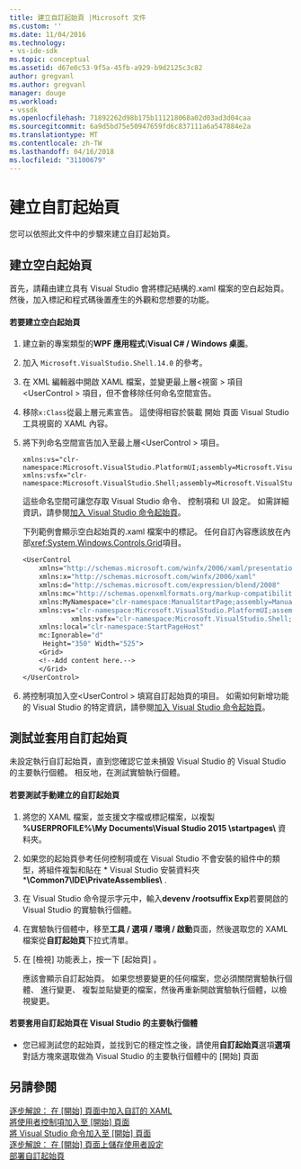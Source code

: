 ```yaml
---
title: 建立自訂起始頁 |Microsoft 文件
ms.custom: ''
ms.date: 11/04/2016
ms.technology:
- vs-ide-sdk
ms.topic: conceptual
ms.assetid: d67e0c53-9f5a-45fb-a929-b9d2125c3c82
author: gregvanl
ms.author: gregvanl
manager: douge
ms.workload:
- vssdk
ms.openlocfilehash: 71892262d98b175b111218068a02d03ad3d04caa
ms.sourcegitcommit: 6a9d5bd75e50947659fd6c837111a6a547884e2a
ms.translationtype: MT
ms.contentlocale: zh-TW
ms.lasthandoff: 04/16/2018
ms.locfileid: "31100679"
---
```

# <a name="creating-a-custom-start-page"></a>建立自訂起始頁
您可以依照此文件中的步驟來建立自訂起始頁。  
  
## <a name="creating-a-blank-start-page"></a>建立空白起始頁  
 首先，請藉由建立具有 Visual Studio 會將標記結構的.xaml 檔案的空白起始頁。 然後，加入標記和程式碼後置產生的外觀和您想要的功能。  
  
#### <a name="to-create-a-blank-start-page"></a>若要建立空白起始頁  
  
1.  建立新的專案類型的**WPF 應用程式**(**Visual C# / Windows 桌面**。  
  
2.  加入 `Microsoft.VisualStudio.Shell.14.0` 的參考。  
  
3.  在 XML 編輯器中開啟 XAML 檔案，並變更最上層\<視窗 > 項目\<UserControl > 項目，但不會移除任何命名空間宣告。  
  
4.  移除`x:Class`從最上層元素宣告。 這使得相容於裝載 開始 頁面 Visual Studio 工具視窗的 XAML 內容。  
  
5.  將下列命名空間宣告加入至最上層\<UserControl > 項目。  
  
    ```  
    xmlns:vs="clr-namespace:Microsoft.VisualStudio.PlatformUI;assembly=Microsoft.VisualStudio.Shell.14.0"  
    xmlns:vsfx="clr-namespace:Microsoft.VisualStudio.Shell;assembly=Microsoft.VisualStudio.Shell.14.0"  
    ```  
  
     這些命名空間可讓您存取 Visual Studio 命令、 控制項和 UI 設定。 如需詳細資訊，請參閱[加入 Visual Studio 命令起始頁](../extensibility/adding-visual-studio-commands-to-a-start-page.md)。  
  
     下列範例會顯示空白起始頁的.xaml 檔案中的標記。 任何自訂內容應該放在內部<xref:System.Windows.Controls.Grid>項目。  
  
    ```vb  
    <UserControl  
        xmlns="http://schemas.microsoft.com/winfx/2006/xaml/presentation"  
        xmlns:x="http://schemas.microsoft.com/winfx/2006/xaml"  
        xmlns:d="http://schemas.microsoft.com/expression/blend/2008"  
        xmlns:mc="http://schemas.openxmlformats.org/markup-compatibility/2006"  
        xmlns:MyNamespace="clr-namespace:ManualStartPage;assembly=ManualStartPage"  
        xmlns:vs="clr-namespace:Microsoft.VisualStudio.PlatformUI;assembly=Microsoft.VisualStudio.Shell.14.0"  
                xmlns:vsfx="clr-namespace:Microsoft.VisualStudio.Shell;assembly=Microsoft.VisualStudio.Shell.14.0"  
        xmlns:local="clr-namespace:StartPageHost"  
        mc:Ignorable="d"  
         Height="350" Width="525">  
        <Grid>  
        <!--Add content here.-->  
        </Grid>  
    </UserControl>  
    ```  
  
6.  將控制項加入空\<UserControl > 填寫自訂起始頁的項目。 如需如何新增功能的 Visual Studio 的特定資訊，請參閱[加入 Visual Studio 命令起始頁](../extensibility/adding-visual-studio-commands-to-a-start-page.md)。  
  
## <a name="testing-and-applying-the-custom-start-page"></a>測試並套用自訂起始頁  
 未設定執行自訂起始頁，直到您確認它並未損毀 Visual Studio 的 Visual Studio 的主要執行個體。 相反地，在測試實驗執行個體。  
  
#### <a name="to-test-a-manually-created-custom-start-page"></a>若要測試手動建立的自訂起始頁  
  
1.  將您的 XAML 檔案，並支援文字檔或標記檔案，以複製 **%USERPROFILE%\My Documents\Visual Studio 2015 \startpages\\** 資料夾。  
  
2.  如果您的起始頁參考任何控制項或在 Visual Studio 不會安裝的組件中的類型，將組件複製和貼在 * Visual Studio 安裝資料夾 ***\Common7\IDE\PrivateAssemblies\\** .  
  
3.  在 Visual Studio 命令提示字元中，輸入**devenv /rootsuffix Exp**若要開啟的 Visual Studio 的實驗執行個體。  
  
4.  在實驗執行個體中，移至**工具 / 選項 / 環境 / 啟動**頁面，然後選取您的 XAML 檔案從**自訂起始頁**下拉式清單。  
  
5.  在 [檢視]  功能表上，按一下 [起始頁] 。  
  
     應該會顯示自訂起始頁。 如果您想要變更的任何檔案，您必須關閉實驗執行個體、 進行變更、 複製並貼變更的檔案，然後再重新開啟實驗執行個體，以檢視變更。  
  
#### <a name="to-apply-the-custom-start-page-in-the-primary-instance-of-visual-studio"></a>若要套用自訂起始頁在 Visual Studio 的主要執行個體  
  
-   您已經測試您的起始頁，並找到它的穩定性之後，請使用**自訂起始頁**選項**選項**對話方塊來選取做為 Visual Studio 的主要執行個體中的 [開始] 頁面  
  
## <a name="see-also"></a>另請參閱  
 [逐步解說： 在 [開始] 頁面中加入自訂的 XAML](../extensibility/walkthrough-adding-custom-xaml-to-the-start-page.md)   
 [將使用者控制項加入至 [開始] 頁面](../extensibility/adding-user-control-to-the-start-page.md)   
 [將 Visual Studio 命令加入至 [開始] 頁面](../extensibility/adding-visual-studio-commands-to-a-start-page.md)   
 [逐步解說： 在 [開始] 頁面上儲存使用者設定](../extensibility/walkthrough-saving-user-settings-on-a-start-page.md)   
 [部署自訂起始頁](../extensibility/deploying-custom-start-pages.md)